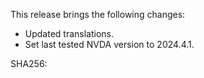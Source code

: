 This release brings the following changes:

* Updated translations.
* Set last tested NVDA version to 2024.4.1.

SHA256: 